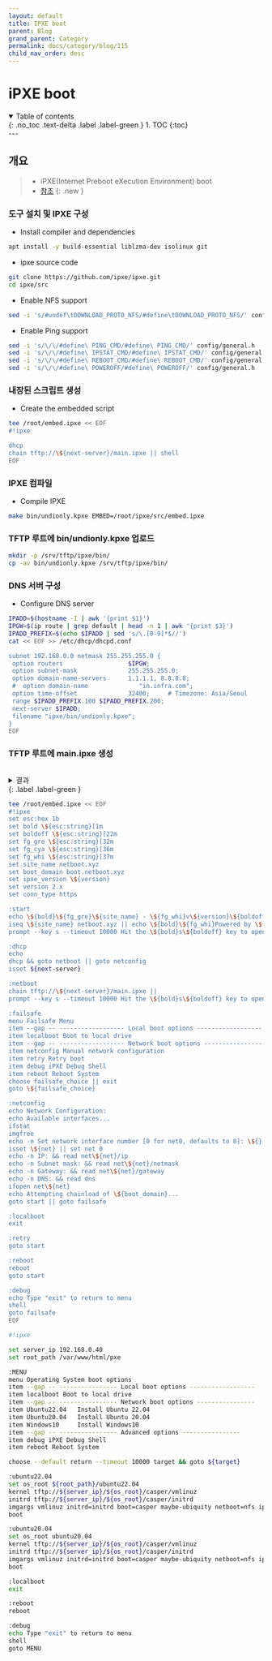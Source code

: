 ```yaml
---
layout: default
title: IPXE boot
parent: Blog
grand_parent: Category
permalink: docs/category/blog/115
child_nav_order: desc
---
```

# iPXE boot
<details open markdown="block">
  <summary>
    Table of contents
  </summary>
  {: .no_toc .text-delta .label .label-green }
1. TOC
{:toc}
</details>
---

## 개요

> - iPXE(Internet Preboot eXecution Environment) boot
> - [참조](https://gist.github.com/rikka0w0/50895b82cbec8a3a1e8c7707479824c1#file-ipxe_build-md)
{: .new }

### 도구 설치 및 IPXE 구성

- Install compiler and dependencies

```bash
apt install -y build-essential liblzma-dev isolinux git
```

- ipxe source code

```bash
git clone https://github.com/ipxe/ipxe.git
cd ipxe/src
```

- Enable NFS support

```bash
sed -i 's/#undef\tDOWNLOAD_PROTO_NFS/#define\tDOWNLOAD_PROTO_NFS/' config/general.h
```

- Enable Ping support

```bash
sed -i 's/\/\/#define\ PING_CMD/#define\ PING_CMD/' config/general.h
sed -i 's/\/\/#define\ IPSTAT_CMD/#define\ IPSTAT_CMD/' config/general.h
sed -i 's/\/\/#define\ REBOOT_CMD/#define\ REBOOT_CMD/' config/general.h
sed -i 's/\/\/#define\ POWEROFF/#define\ POWEROFF/' config/general.h
```

### 내장된 스크립트 생성

- Create the embedded script

```bash
tee /root/embed.ipxe << EOF
#!ipxe

dhcp
chain tftp://\${next-server}/main.ipxe || shell
EOF
```

### IPXE 컴파일

- Compile IPXE

```bash
make bin/undionly.kpxe EMBED=/root/ipxe/src/embed.ipxe
```

### TFTP 루트에 bin/undionly.kpxe 업로드

```bash
mkdir -p /srv/tftp/ipxe/bin/
cp -av bin/undionly.kpxe /srv/tftp/ipxe/bin/
```

### DNS 서버 구성

- Configure DNS server

```bash
IPADD=$(hostname -I | awk '{print $1}')
IPGW=$(ip route | grep default | head -n 1 | awk '{print $3}')
IPADD_PREFIX=$(echo $IPADD | sed 's/\.[0-9]*$//')
cat << EOF >> /etc/dhcp/dhcpd.conf

subnet 192.168.0.0 netmask 255.255.255.0 {
 option routers                  $IPGW;
 option subnet-mask              255.255.255.0;
 option domain-name-servers      1.1.1.1, 8.8.8.8;
 #  option domain-name              "in.infra.com";
 option time-offset              32400;     # Timezone: Asia/Seoul
 range $IPADD_PREFIX.100 $IPADD_PREFIX.200;
 next-server $IPADD;
 filename "ipxe/bin/undionly.kpxe";
}
EOF
```

### TFTP 루트에 main.ipxe 생성

```bash
```

<details markdown="block">
  <summary>
    결과
  </summary>
  {: .text-delta }
  
```bash
nmap --script ssh2-enum-algos 192.168.0.1
```

</details>
{: .label .label-green }

```bash
tee /root/embed.ipxe << EOF
#!ipxe
set esc:hex 1b
set bold \${esc:string}[1m
set boldoff \${esc:string}[22m
set fg_gre \${esc:string}[32m
set fg_cya \${esc:string}[36m
set fg_whi \${esc:string}[37m
set site_name netboot.xyz
set boot_domain boot.netboot.xyz
set ipxe_version \${version}
set version 2.x
set conn_type https

:start
echo \${bold}\${fg_gre}\${site_name} - \${fg_whi}v\${version}\${boldoff}
iseq \${site_name} netboot.xyz || echo \${bold}\${fg_whi}Powered by \${fg_gre}netboot.xyz\${fg_whi}\${boldoff}
prompt --key s --timeout 10000 Hit the \${bold}s\${boldoff} key to open failsafe menu... && goto failsafe || goto dhcp

:dhcp
echo
dhcp && goto netboot || goto netconfig
isset ${next-server}

:netboot
chain tftp://\${next-server}/main.ipxe ||
prompt --key s --timeout 10000 Hit the \${bold}s\${boldoff} key to open failsafe menu... && goto failsafe || goto dhcp

:failsafe
menu Failsafe Menu
item --gap -- ------------------ Local boot options ------------------
item localboot Boot to local drive
item --gap -- ------------------ Network boot options ----------------
item netconfig Manual network configuration
item retry Retry boot
item debug iPXE Debug Shell
item reboot Reboot System
choose failsafe_choice || exit
goto \${failsafe_choice}

:netconfig
echo Network Configuration:
echo Available interfaces...
ifstat
imgfree
echo -n Set network interface number [0 for net0, defaults to 0]: \${} && read net
isset \${net} || set net 0
echo -n IP: && read net\${net}/ip
echo -n Subnet mask: && read net\${net}/netmask
echo -n Gateway: && read net\${net}/gateway
echo -n DNS: && read dns
ifopen net\${net}
echo Attempting chainload of \${boot_domain}...
goto start || goto failsafe

:localboot
exit

:retry
goto start

:reboot
reboot
goto start

:debug
echo Type "exit" to return to menu
shell
goto failsafe
EOF
```





```bash
#!ipxe

set server_ip 192.168.0.40
set root_path /var/www/html/pxe

:MENU
menu Operating System boot options
item --gap -- ---------------- Local boot options ------------------
item localboot Boot to local drive
item --gap -- ---------------- Network boot options ----------------
item Ubuntu22.04   Install Ubuntu 22.04
item Ubuntu20.04   Install Ubuntu 20.04
item Windows10     Install Windows10
item --gap -- ---------------- Advanced options ----------------
item debug iPXE Debug Shell
item reboot Reboot System

choose --default return --timeout 10000 target && goto ${target}

:ubuntu22.04
set os_root ${root_path}/ubuntu22.04
kernel tftp://${server_ip}/${os_root}/casper/vmlinuz
initrd tftp://${server_ip}/${os_root}/casper/initrd
imgargs vmlinuz initrd=initrd boot=casper maybe-ubiquity netboot=nfs ip=dhcp nfsroot=${server_ip}:${root_path}/${os_root} quiet splash ---
boot

:ubuntu20.04
set os_root ubuntu20.04
kernel tftp://${server_ip}/${os_root}/casper/vmlinuz
initrd tftp://${server_ip}/${os_root}/casper/initrd
imgargs vmlinuz initrd=initrd boot=casper maybe-ubiquity netboot=nfs ip=dhcp nfsroot=${server_ip}:${root_path}/${os_root} quiet splash ---
boot

:localboot
exit

:reboot
reboot

:debug
echo Type "exit" to return to menu
shell
goto MENU
```
